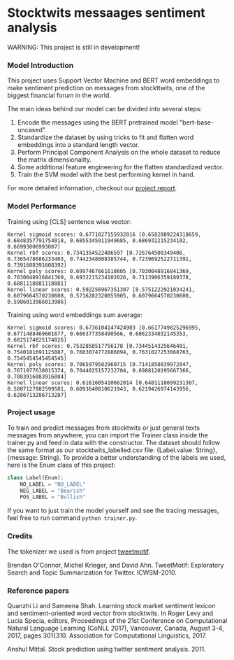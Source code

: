 # Stocktwits messaages sentiment analysis
WARNING: This project is still in development!

### Model Introduction
This project uses Support Vector Machine and BERT word embeddings to make sentiment prediction on messages from stockttwits, one of the biggest financial forum in the world.

The main ideas behind our model can be divided into several steps:
1. Encode the messages using the BERT pretrained model "bert-base-uncased".
2. Standardize the dataset by using tricks to fit and flatten word embeddings into a standard length vector.
3. Perform Principal Component Analysis on the whole dataset to reduce the matrix dimensionality.
4. Some additional feature engineering for the flatten standardized vector.
5. Train the SVM model with the best performing kernel in hand.

For more detailed information, checkout our [project report](https://github.com/AMOOOMA/stocktwits-svm-nlp).

### Model Performance
Training using [CLS] sentence wise vector:
```
Kernel sigmoid scores: 0.6771027155932816 [0.6582809224318659, 0.6848357791754018, 0.6855345911949685, 0.686932215234102, 0.66993006993007]
Kernel rbf scores: 0.7341354522486597 [0.726764500349406, 0.7365478686233403, 0.7442348008385744, 0.7239692522711391, 0.7391608391608392]
Kernel poly scores: 0.6997467661618605 [0.7030048916841369, 0.7030048916841369, 0.6932215234102026, 0.7113906359189378, 0.6881118881118881]
Kernel linear scores: 0.592256967351307 [0.5751222921034241, 0.6079664570230608, 0.5716282320055905, 0.6079664570230608, 0.5986013986013986]
```

Training using word embeddings sum average:
```
Kernel sigmoid scores: 0.6736104147424903 [0.6617749825296995, 0.6771488469601677, 0.660377358490566, 0.6862334032145353, 0.6825174825174826]
Kernel rbf scores: 0.7532850517756178 [0.7344514325646401, 0.7540181691125087, 0.7603074772886094, 0.7631027253668763, 0.7545454545454545]
Kernel poly scores: 0.7065979582960715 [0.7141858839972047, 0.7071977638015374, 0.7044025157232704, 0.6988120195667366, 0.7083916083916084]
Kernel linear scores: 0.6161605410662014 [0.6401118099231307, 0.5807127882599581, 0.6093640810621943, 0.6219426974143956, 0.6286713286713287]
```

### Project usage
To train and predict messages from stocktwits or just general texts messages from anywhere, you can import the Trainer class inside the trainer.py and feed in data with the constructor. The dataset should follow the same format as our stocktwits_labelled.csv file: {Label.value: String}, {message: String}. To provide a better understanding of the labels we used, here is the Enum class of this project:
```Python
class Label(Enum):
    NO_LABEL = "NO_LABEL"
    NEG_LABEL = "Bearish"
    POS_LABEL = "Bullish"
```

If you want to just train the model yourself and see the tracing messages, feel free to run command `python trainer.py`.

### Credits
The tokenizer we used is from project [tweetmotif](https://github.com/brendano/tweetmotif).

Brendan O'Connor, Michel Krieger, and David Ahn. TweetMotif: Exploratory Search and Topic Summarization for Twitter. ICWSM-2010.

### Reference papers

Quanzhi Li and Sameena Shah. Learning stock market sentiment lexicon and sentiment-oriented word vector from stocktwits. In Roger Levy and Lucia Specia, editors, Proceedings of the 21st Conference on Computational Natural Language Learning (CoNLL 2017), Vancouver, Canada, August 3-4, 2017, pages 301{310. Association for Computational Linguistics, 2017.

Anshul Mittal. Stock prediction using twitter sentiment analysis. 2011.
